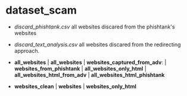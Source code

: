 # dataset_scam
 
* *discard_phishtank.csv* all websites discared from the phishtank's websites
* *discard_text_analysis.csv* all websites discared from the redirecting approach.

* **all_websites**
    | **all_websites**
        | **websites_captured_from_adv**:
        | **websites_from_phishtank**
    | **all_websites_only_html**
        | **all_websites_html_from_adv**
        | **all_websites_html_phishtank**
        
* **websites_clean**
    | **websites**
    | **websites_only_html**
    
    
